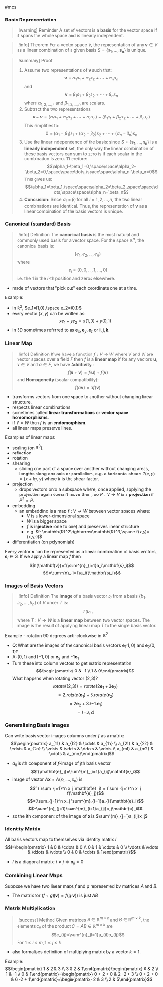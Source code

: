 #mcs 

### Basis Representation

> [!warning] Reminder
> A set of vectors is a **basis** for the vector space if it spans the whole space and is linearly independent.

> [!info] Theorem
> For a vector space $V$, the representation of any $\mathbf{v}\in V$ as a linear combination of a given basis $S = \{\mathbf{s_1},\dots,\mathbf{s_n}\}$ is unique.

> [!summary] Proof
> 1. Assume two representations of $\mathbf{v}$ such that: $$\mathbf{v}=\alpha_1s_1+\alpha_2s_2+\cdots+\alpha_ns_n$$ and $$\mathbf{v}=\beta_1s_1+\beta_2s_2+\cdots+\beta_ns_n$$ where $\alpha_{1,2,\dots,n}$ and $\beta_{1,2,\dots,n}$ are scalars.
> 2. Subtract the two representations: $$\mathbf{v}-\mathbf{v}=(\alpha_1s_1+\alpha_2s_2+\cdots+\alpha_ns_n)-(\beta_1s_1+\beta_2s_2+\cdots+\beta_ns_n)$$ This simplifies to: $$0=(\alpha_1-\beta_1)s_1+(\alpha_2-\beta_2)s_2+\cdots+(\alpha_n-\beta_n)s_n$$
> 3. Use the linear independence of the basis: since $S = \{\mathbf{s_1},\dots,\mathbf{s_n}\}$ is a **linearly independent** set, the only way the linear combination of these basis vectors can sum to zero is if each scalar in the combination is zero. Therefore: $$\alpha_1-\beta_1=0,\space\space\alpha_2-\beta_2=0,\space\space\dots,\space\space\alpha_n-\beta_n=0$$ This gives us: $$\alpha_1=\beta_1,\space\space\alpha_2=\beta_2,\space\space\dots,\space\space\alpha_n=\beta_n$$
> 4. **Conclusion**: Since $\alpha_i=\beta_i$ for all $i=1,2,\dots,n$, the two linear combinations are identical. Thus, the representation of $\mathbf{v}$ as a linear combination of the basis vectors is unique.


### Canonical (standard) Basis

> [!info] Definition
> The **canonical basis** is the most natural and commonly used basis for a vector space. For the space $\mathbb{R}^n$, the canonical basis is: $$\{e_1,e_2,\dots,e_n\}$$ where $$e_i=(0,0,\dots,1,\dots,0)$$ i.e. the 1 in the $i$-th position and zeros elsewhere.
- made of vectors that "pick out" each coordinate one at a time.

Example:
- in $\mathbb{R}^2$, $e_1=(1,0),\space e_2=(0,1)$
- every vector $(x,y)$ can be written as: $$xe_1+ye_2=x(1,0)+y(0,1)$$
- in 3D sometimes referred to as $\mathbf{e}_x,\mathbf{e}_y,\mathbf{e}_z$ or $\mathbf{i},\mathbf{j},\mathbf{k}$.

### Linear Map

> [!info] Definition
> If we have a function $f:V\rightarrow W$ where $V$ and $W$ are vector spaces over a field $F$ then $f$ is a **linear map** if for any vectors $\mathbf{u}, \mathbf{v}\in V$ and $a\in F$, we have **Additivity**:: $$f(\mathbf{u}+\mathbf{v})=f(\mathbf{u})+f(\mathbf{v})$$ and **Homogeneity** (scalar compatibility):
> $$f(a\mathbf{v})=af(\mathbf{v})$$
- transforms vectors from one space to another without changing linear structure.
- respects linear combinations
- sometimes called **linear transformations** or **vector space homomorphisms**.
- if $V=W$ then $f$ is an **endomorphism**.
- all linear maps preserve lines.

Examples of linear maps:
- scaling (on $\mathbb{R}^3$).
- reflection
- rotation
- shearing
	- sliding one part of a space over another without changing areas, lengths along one axis or parallelism, e.g. a horizontal shear: $T(x,y)=(x+ky,y)$ where $k$ is the shear factor.
- projection
	- drops vectors onto a subspace where, once applied, applying the projection again doesn't move them, so $P:V\rightarrow V$ is a **projection** if $P^2=P$.
- embedding
	- an embedding is a map $f:V\rightarrow W$ between vector spaces where:
		- $V$ is a lower-dimensional space
		- $W$ is a bigger space
		- $f$ is **injective** (one to one) and preserves linear structure
		- e.g. $f: \mathbb{R}^2\rightarrow\mathbb{R}^3,\space f(x,y)=(x,y,0)$
- differentiation (on polynomials)

Every vector $\mathbf{v}$ can be represented as a linear combination of basis vectors, $\mathbf{s}_i\in S$. If we apply a linear map $f$ then $$f(\mathbf{v})=f(\sum^{n}_{i=1}a_i\mathbf{s}_i)$$ $$=\sum^{n}_{i=1}a_if(\mathbf{s}_i)$$
### Images of Basis Vectors

> [!info] Definition
> The **image** of a basis vector $b_i$ from a basis $\{b_1,b_2,\dots,b_n\}$ of $V$ under $T$ is: $$T(b_i),$$ where $T:V\rightarrow W$ is a **linear map** between two vector spaces. The image is the result of applying linear map $T$ to the single basis vector.

Example - rotation 90 degrees anti-clockwise in $\mathbb{R}^2$
- Q: What are the images of the canonical basis vectors $\mathbf{e}_1(1,0)$ and $\mathbf{e}_2(0,1)$?
- A: $(0,1)$ and $(-1,0)$ or $\mathbf{e}_2$ and $-1\mathbf{e}_1$
- Turn these into column vectors to get matrix representation $$\begin{pmatrix} 0 & -1 \\ 1 & 0\end{pmatrix}$$
What happens when rotating vector $(2,3)$?
$$rotate((2,3))=rotate(2\mathbf{e}_1+3\mathbf{e}_2)$$$$=2.rotate(\mathbf{e}_1)+3.rotate(\mathbf{e}_2)$$
$$=2\mathbf{e}_2+3.(-1.\mathbf{e}_1)$$
$$=(-3,2)$$
### Generalising Basis Images

Can write basis vector images columns under $f$ as a matrix: $$\begin{pmatrix} a_{11} & a_{12} & \cdots & a_{1n} \\ a_{21} & a_{22} & \cdots & a_{2n} \\ \vdots & \vdots & \ddots & \vdots \\ a_{m1} & a_{m2} & \cdots & a_{mn}\end{pmatrix}$$
- $a_{ij}$ is $i$th component of $f$-image of $j$th basis vector $$f(\mathbf{e}_j)=\sum^{m}_{i=1}a_{ij}\mathbf{e}_i$$
- image of vector $A\mathbf{x}=A(x_1,\dots,x_n)$ is $$f ( \sum_{j=1}^n x_j \mathbf{e}_j) = (\sum_{j=1}^n x_j f(\mathbf{e}_j))$$$$=(\sum_{j=1}^n x_j \sum^{m}_{i=1}a_{ij}\mathbf{e}_i)$$$$=\sum^{n}_{j=1}\sum^{m}_{i=1}a_{ij}x_j\mathbf{e}_i$$
- so the ith component of the image of $\mathbf{x}$ is $\sum^{m}_{j=1}a_{ij}x_j$

### Identity Matrix

All basis vectors map to themselves via identity matrix $I$ $$I=\begin{pmatrix} 1 & 0 & \cdots & 0 \\ 0 & 1 & \cdots & 0 \\ \vdots & \vdots & \ddots & \vdots \\ 0 & 0 & \cdots & 1\end{pmatrix}$$
- $I$ is a diagonal matrix: $i\neq j \Rightarrow a_{ij}=0$

### Combining Linear Maps

Suppose we have two linear maps $f$ and $g$ represented by matrices $A$ and $B$.
- The matrix for $(f\circ g)(\mathbf{v})=f(g(\mathbf{v}))$ is just $AB$

### Matrix Multiplication


> [!success] Method
> Given matrices $A\in\mathbb{R}^{m\times n}$ and $B\in\mathbb{R}^{m\times k}$, the elements $c_{ij}$ of the product $C=AB\in\mathbb{R}^{m\times k}$ are $$c_{ij}=\sum^{n}_{l=1}a_{il}b_{lj}$$
> For $1\leq i\leq m, 1\leq j\leq k$

- also formalises definition of multiplying matrix by a vector $k=1$.

Example: $$\begin{pmatrix} 1 & 2 & 3 \\ 3 & 2 & 1\end{pmatrix}\begin{pmatrix} 0 & 2 \\ 1 & -1 \\ 0 & 1\end{pmatrix}=\begin{pmatrix} 0 + 2 + 0 & 2 -2 + 3 \\ 0 + 2 + 0 & 6 -2 + 1\end{pmatrix}=\begin{pmatrix} 2 & 3 \\ 2 & 5\end{pmatrix}$$

